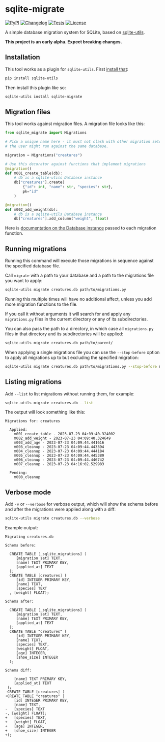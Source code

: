# sqlite-migrate

[![PyPI](https://img.shields.io/pypi/v/sqlite-migrate.svg)](https://pypi.org/project/sqlite-migrate/)
[![Changelog](https://img.shields.io/github/v/release/simonw/sqlite-migrate?include_prereleases&label=changelog)](https://sqlite-migrate.datasette.io/en/stable/changelog.html)
[![Tests](https://github.com/simonw/sqlite-migrate/workflows/Test/badge.svg)](https://github.com/simonw/sqlite-migrate/actions?query=workflow%3ATest)
[![License](https://img.shields.io/badge/license-Apache%202.0-blue.svg)](https://github.com/simonw/sqlite-migrate/blob/main/LICENSE)

A simple database migration system for SQLite, based on [sqlite-utils](https://sqlite-utils.datasette.io/).

**This project is an early alpha. Expect breaking changes.**

## Installation

This tool works as a plugin for `sqlite-utils`. First [install that](https://sqlite-utils.datasette.io/en/stable/installation.html):

```bash
pip install sqlite-utils
```
Then install this plugin like so:
```bash
sqlite-utils install sqlite-migrate
```
## Migration files

This tool works against migration files. A migration file looks like this:

```python
from sqlite_migrate import Migrations

# Pick a unique name here - it must not clash with other migration sets that
# the user might run against the same database.

migration = Migrations("creatures")

# Use this decorator against functions that implement migrations
@migration()
def m001_create_table(db):
    # db is a sqlite-utils Database instance
    db["creatures"].create(
        {"id": int, "name": str, "species": str},
        pk="id"
    )

@migration()
def m002_add_weight(db):
    # db is a sqlite-utils Database instance
    db["creatures"].add_column("weight", float)
```
Here is [documentation on the Database instance](https://sqlite-utils.datasette.io/en/stable/python-api.html) passed to each migration function.

## Running migrations

Running this command will execute those migrations in sequence against the specified database file.

Call `migrate` with a path to your database and a path to the migrations file you want to apply:
```bash
sqlite-utils migrate creatures.db path/to/migrations.py
```
Running this multiple times will have no additional affect, unless you add more migration functions to the file.

If you call it without arguments it will search for and apply any `migrations.py` files in the current directory or any of its subdirectories.

You can also pass the path to a directory, in which case all `migrations.py` files in that directory and its subdirectories will be applied:

```bash
sqlite-utils migrate creatures.db path/to/parent/
```
When applying a single migrations file you can use the `--stop-before` option to apply all migrations up to but excluding the specified migration:

```bash
sqlite-utils migrate creatures.db path/to/migrations.py --stop-before m002_add_weight
```

## Listing migrations

Add `--list` to list migrations without running them, for example:

```bash
sqlite-utils migrate creatures.db --list
```
The output will look something like this:
```
Migrations for: creatures

  Applied:
    m001_create_table - 2023-07-23 04:09:40.324002
    m002_add_weight - 2023-07-23 04:09:40.324649
    m003_add_age - 2023-07-23 04:09:44.441616
    m003_cleanup - 2023-07-23 04:09:44.443394
    m004_cleanup - 2023-07-23 04:09:44.444184
    m005_cleanup - 2023-07-23 04:09:44.445389
    m006_cleanup - 2023-07-23 04:09:44.446742
    m007_cleanup - 2023-07-23 04:16:02.529983

  Pending:
    m008_cleanup
```

## Verbose mode

Add `-v` or `--verbose` for verbose output, which will show the schema before and after the migrations were applied along with a diff:

```bash
sqlite-utils migrate creatures.db --verbose
```
Example output:
```
Migrating creatures.db

Schema before:

  CREATE TABLE [_sqlite_migrations] (
     [migration_set] TEXT,
     [name] TEXT PRIMARY KEY,
     [applied_at] TEXT
  );
  CREATE TABLE [creatures] (
     [id] INTEGER PRIMARY KEY,
     [name] TEXT,
     [species] TEXT
  , [weight] FLOAT);

Schema after:

  CREATE TABLE [_sqlite_migrations] (
     [migration_set] TEXT,
     [name] TEXT PRIMARY KEY,
     [applied_at] TEXT
  );
  CREATE TABLE "creatures" (
     [id] INTEGER PRIMARY KEY,
     [name] TEXT,
     [species] TEXT,
     [weight] FLOAT,
     [age] INTEGER,
     [shoe_size] INTEGER
  );

Schema diff:

    [name] TEXT PRIMARY KEY,
    [applied_at] TEXT
 );
-CREATE TABLE [creatures] (
+CREATE TABLE "creatures" (
    [id] INTEGER PRIMARY KEY,
    [name] TEXT,
-   [species] TEXT
-, [weight] FLOAT);
+   [species] TEXT,
+   [weight] FLOAT,
+   [age] INTEGER,
+   [shoe_size] INTEGER
+);
```
